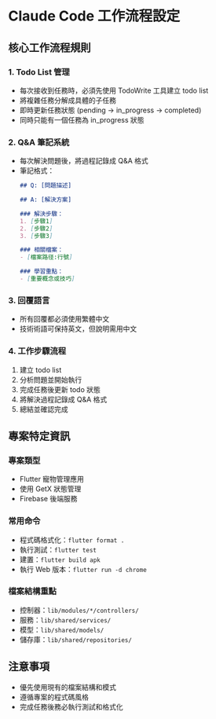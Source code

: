# Claude Code 工作流程設定

## 核心工作流程規則

### 1. Todo List 管理
- 每次接收到任務時，必須先使用 TodoWrite 工具建立 todo list
- 將複雜任務分解成具體的子任務
- 即時更新任務狀態 (pending -> in_progress -> completed)
- 同時只能有一個任務為 in_progress 狀態

### 2. Q&A 筆記系統
- 每次解決問題後，將過程記錄成 Q&A 格式
- 筆記格式：
  ```markdown
  ## Q: [問題描述]
  
  ## A: [解決方案]
  
  ### 解決步驟：
  1. [步驟1]
  2. [步驟2]
  3. [步驟3]
  
  ### 相關檔案：
  - [檔案路径:行號]
  
  ### 學習重點：
  - [重要概念或技巧]
  ```

### 3. 回覆語言
- 所有回覆都必須使用繁體中文
- 技術術語可保持英文，但說明需用中文

### 4. 工作步驟流程
1. 建立 todo list
2. 分析問題並開始執行
3. 完成任務後更新 todo 狀態
4. 將解決過程記錄成 Q&A 格式
5. 總結並確認完成

## 專案特定資訊

### 專案類型
- Flutter 寵物管理應用
- 使用 GetX 狀態管理
- Firebase 後端服務

### 常用命令
- 程式碼格式化：`flutter format .`
- 執行測試：`flutter test`
- 建置：`flutter build apk`
- 執行 Web 版本：`flutter run -d chrome`

### 檔案結構重點
- 控制器：`lib/modules/*/controllers/`
- 服務：`lib/shared/services/`
- 模型：`lib/shared/models/`
- 儲存庫：`lib/shared/repositories/`

## 注意事項
- 優先使用現有的檔案結構和模式
- 遵循專案的程式碼風格
- 完成任務後務必執行測試和格式化